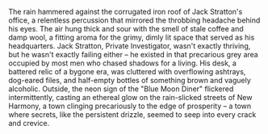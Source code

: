 The rain hammered against the corrugated iron roof of Jack Stratton's office, a relentless percussion that mirrored the throbbing headache behind his eyes.  The air hung thick and sour with the smell of stale coffee and damp wool, a fitting aroma for the grimy, dimly lit space that served as his headquarters.  Jack Stratton, Private Investigator, wasn't exactly thriving, but he wasn't exactly failing either – he existed in that precarious grey area occupied by most men who chased shadows for a living.  His desk, a battered relic of a bygone era, was cluttered with overflowing ashtrays, dog-eared files, and half-empty bottles of something brown and vaguely alcoholic.  Outside, the neon sign of the "Blue Moon Diner" flickered intermittently, casting an ethereal glow on the rain-slicked streets of New Harmony, a town clinging precariously to the edge of prosperity – a town where secrets, like the persistent drizzle, seemed to seep into every crack and crevice.
